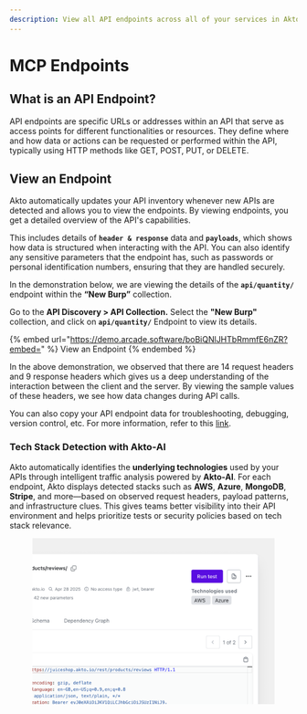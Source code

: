 ```yaml
---
description: View all API endpoints across all of your services in Akto.
---
```


# MCP Endpoints

## What is an API Endpoint?

API endpoints are specific URLs or addresses within an API that serve as access points for different functionalities or resources. They define where and how data or actions can be requested or performed within the API, typically using HTTP methods like GET, POST, PUT, or DELETE.

## View an Endpoint

Akto automatically updates your API inventory whenever new APIs are detected and allows you to view the endpoints. By viewing endpoints, you get a detailed overview of the API's capabilities.

This includes details of **`header & response`** data and **`payloads`**, which shows how data is structured when interacting with the API. You can also identify any sensitive parameters that the endpoint has, such as passwords or personal identification numbers, ensuring that they are handled securely.

In the demonstration below, we are viewing the details of the **`api/quantity/`** endpoint within the **“New Burp”** collection.

Go to the **API Discovery > API Collection.** Select the **"New Burp"** collection, and click on **`api/quantity/`** Endpoint to view its details.

{% embed url="https://demo.arcade.software/boBiQNlJHTbRmmfE6nZR?embed=" %}
View an Endpoint
{% endembed %}

In the above demonstration, we observed that there are 14 request headers and 9 response headers which gives us a deep understanding of the interaction between the client and the server. By viewing the sample values of these headers, we see how data changes during API calls.

You can also copy your API endpoint data for troubleshooting, debugging, version control, etc. For more information, refer to this [link](https://docs.akto.io/api-inventory/how-to/copy-api-endpoints-data).

### Tech Stack Detection with Akto-AI

Akto automatically identifies the **underlying technologies** used by your APIs through intelligent traffic analysis powered by **Akto-AI**. For each endpoint, Akto displays detected stacks such as **AWS**, **Azure**, **MongoDB**, **Stripe**, and more—based on observed request headers, payload patterns, and infrastructure clues. This gives teams better visibility into their API environment and helps prioritize tests or security policies based on tech stack relevance.

<figure><img src="../../../.gitbook/assets/image (2) (1) (1) (1).png" alt=""><figcaption></figcaption></figure>
